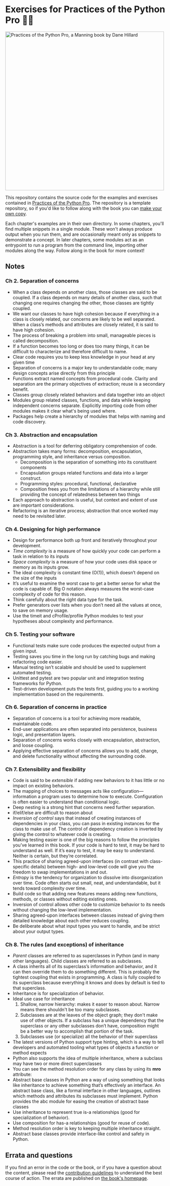 # Exercises for Practices of the Python Pro 🐍📘

<img src="cover.png" width="500" alt="Practices of the Python Pro, a Manning book by Dane Hillard">

This repository contains the source code for the examples and exercises contained in [Practices of the Python Pro](https://bit.ly/the-python-pro).
The repository is a template repository, so if you'd like to follow along with the book you can [make your own copy](https://github.com/daneah/practices-of-the-python-pro/generate).

Each chapter's examples are in their own directory.
In some chapters, you'll find multiple snippets in a single module.
These won't always produce output when you run them, and are occasionally meant only as snippets to demonstrate a concept.
In later chapters, some modules act as an entrypoint to run a program from the command line, importing other modules along the way.
Follow along in the book for more context!

## Notes
### Ch 2. Separation of concerns
- When a class depends on another class, those classes are said to be coupled. If a class depends on many details of another class, such that changing one requires changing the other, those classes are tightly coupled.
- We want our classes to have high cohesion because if everything in a class is closely related, our concerns are likely to be well separated. When a class’s methods and attributes are closely related, it is said to have high cohesion.
- The process of breaking a problem into small, manageable pieces is called decomposition.
- If a function becomes too long or does too many things, it can be difficult to characterize and therefore difficult to name.
- Clear code requires you to keep less knowledge in your head at any given time
- Separation of concerns is a major key to understandable code; many design concepts arise directly from this principle
- Functions extract named concepts from procedural code. Clarity and separation are the primary objectives of extraction; reuse is a secondary benefit.
- Classes group closely related behaviors and data together into an object
- Modules group related classes, functions, and data while keeping independent concerns separate. Explicitly importing code from other modules makes it clear what's being used where.
- Packages help create a hierarchy of modules that helps with naming and code discovery.

### Ch 3. Abstraction and encapsulation
- Abstraction is a tool for deferring obligatory comprehension of code.
- Abstraction takes many forms: decomposition, encapsulation, programming style, and inheritance versus composition.
    - Decomposition is the separation of something into its constituent components
    - Encapsulation groups related functions and data into a larger construct.
    - Programming styles: procedural, functional, declarative
    - Composition frees you from the limitations of a hierarchy while still providing the concept of relatedness between two things
- Each approach to abstraction is useful, but context and extent of use are important considerations.
- Refactoring is an iterative process; abstraction that once worked may need to be revisited later.

### Ch 4. Designing for high performance
- Design for performance both up front and iteratively throughout your development.
- *Time complexity* is a measure of how quickly your code can perform a task in relation to its inputs
- *Space complexity* is a measure of how your code uses disk space or memory as its inputs grow.
- The ideal complexity is constant time (O(1)), which doesn’t depend on the size of the inputs
- It’s useful to examine the worst case to get a better sense for what the code is capable of. Big O notation always measures the worst-case complexity of code for this reason.
- Think carefully about the right data type for the task.
- Prefer generators over lists when you don’t need all the values at once, to save on memory usage.
- Use the timeit and cProfile/profile Python modules to test your hypotheses about complexity and performance.

### Ch 5. Testing your software
- Functional tests make sure code produces the expected output from a given input.
- Testing saves you time in the long run by catching bugs and making refactoring code easier.
- Manual testing isn’t scalable and should be used to supplement automated testing.
- Unittest and pytest are two popular unit and integration testing frameworks for Python.
- Test-driven development puts the tests first, guiding you to a working implementation based on the requirements.

### Ch 6. Separation of concerns in practice
- Separation of concerns is a tool for achieving more readable, maintainable code.
- End-user applications are often separated into persistence, business logic, and presentation layers.
- Separation of concerns works closely with encapsulation, abstraction, and loose coupling.
- Applying effective separation of concerns allows you to add, change, and delete functionality without affecting the surrounding code.

### Ch 7. Extensibility and flexibility
- Code is said to be *extensible* if adding new behaviors to it has little or no impact on existing behaviors.
- The mapping of choices to messages acts like configuration—information a program uses to determine how to execute. Configuration is often easier to understand than conditional logic.
- Deep nesting is a strong hint that concerns need further separation.
- if/elif/else are difficult to reason about
- *Inversion of control* says that instead of creating instances of dependencies in your class, you can pass in existing instances for the class to make use of. The control of dependency creation is inverted by giving the control to whatever code is creating.
- Making testing easier is one of the big reasons to follow the principles you’ve learned in this book. If your code is hard to test, it may be hard to understand as well. If it’s easy to test, it may be easy to understand. Neither is certain, but they’re correlated.
- This practice of sharing agreed-upon interfaces (in contrast with class-specific details) between high- and low-level code will give you the freedom to swap implementations in and out.
- *Entropy* is the tendency for organization to dissolve into disorganization over time. Code often starts out small, neat, and understandable, but it tends toward complexity over time.
- Build code so that adding new features means adding new functions, methods, or classes without editing existing ones.
- Inversion of control allows other code to customize behavior to its needs without changing the low-level implementation.
- Sharing agreed-upon interfaces between classes instead of giving them detailed knowledge about each other reduces coupling.
- Be deliberate about what input types you want to handle, and be strict about your output types.

### Ch 8. The rules (and exceptions) of inheritance
- _Parent_ classes are referred to as superclasses in Python (and in many other languages). Child classes are referred to as subclasses.
- A class inherits all of its superclass’s information and behavior, and it can then override them to do something different. This is probably the tightest coupling that exists in programming. A class is fully coupled to its superclass because everything it knows and does by default is tied to that superclass.
- Inheritance is for specialization of behavior.
- Ideal use case for inheritance
    1. Shallow, narrow hierarchy: makes it easer to reason about. Narrow means there shouldn't be too many subclasses.
    2. Subclasses are at the leaves of the object graph; they don't make use of other objects. If a subclass has a unique dependency that the superclass or any other subclasses don’t have, composition might be a better way to accomplish that portion of the task.
    3. Subclasses use (or specialize) all the behavior of their superclass
- The latest versions of Python support type hinting, which is a way to tell developers and automated tooling what types of objects a function or method expects
- Python also supports the idea of multiple inheritance, where a subclass may have two or more direct superclasses
- You can see the method resolution order for any class by using its __mro__ attribute:
- Abstract base classes in Python are a way of using something that looks like inheritance to achieve something that’s effectively an interface. An abstract base class, like a formal interface in other languages, outlines which methods and attributes its subclasses must implement. Python provides the abc module for easing the creation of abstract base classes
- Use inheritance to represent true is-a relationships (good for specialization of behavior).
- Use composition for has-a relationships (good for reuse of code).
- Method resolution order is key to keeping multiple inheritance straight.
- Abstract base classes provide interface-like control and safety in Python.

## Errata and questions

If you find an error in the code or the book, or if you have a question about the content, please read the [contribution guidelines](.github/CONTRIBUTING.md) to understand the best course of action.
The errata are published on [the book's homepage](https://bit.ly/the-python-pro).
